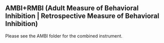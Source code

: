 ## AMBI+RMBI (Adult Measure of Behavioral Inhibition | Retrospective Measure of Behavioral Inhibition)

Please see the AMBI folder for the combined instrument.